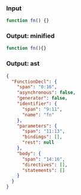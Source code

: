 ### Input
```js parse:stmt
function fn() {}
```

### Output: minified
```js
function fn(){}
```

### Output: ast
```json
{
  "FunctionDecl": {
    "span": "0:16",
    "asynchronous": false,
    "generator": false,
    "identifier": {
      "span": "9:11",
      "name": "fn"
    },
    "parameters": {
      "span": "11:13",
      "bindings": [],
      "rest": null
    },
    "body": {
      "span": "14:16",
      "directives": [],
      "statements": []
    }
  }
}
```
